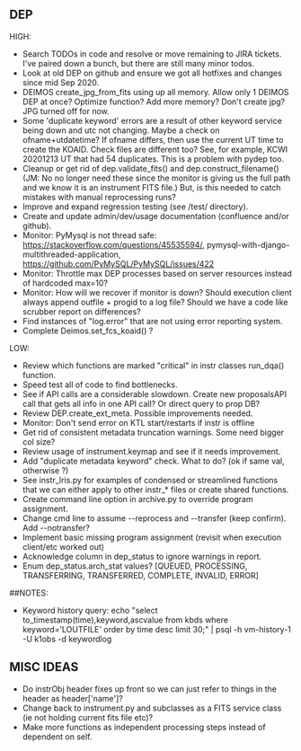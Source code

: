 ## DEP


HIGH:
- Search TODOs in code and resolve or move remaining to JIRA tickets.  I've paired down a bunch, but there are still many minor todos.
- Look at old DEP on github and ensure we got all hotfixes and changes since mid Sep 2020.
- DEIMOS create_jpg_from_fits using up all memory. Allow only 1 DEIMOS DEP at once? Optimize function? Add more memory?  Don't create jpg? JPG turned off for now.
- Some 'duplicate keyword' errors are a result of other keyword service being down and utc not changing.  Maybe a check on ofname+utdatetime? If ofname differs, then use the current UT time to create the KOAID.  Check files are different too?  See, for example, KCWI 20201213 UT that had 54 duplicates.  This is a problem with pydep too.
- Cleanup or get rid of dep.validate_fits() and dep.construct_filename() (JM: No no longer need these since the monitor is giving us the full path and we know it is an instrument FITS file.) But, is this needed to catch mistakes with manual reprocessing runs?  
- Improve and expand regression testing (see /test/ directory).
- Create and update admin/dev/usage documentation (confluence and/or github).
- Monitor: PyMysql is not thread safe: https://stackoverflow.com/questions/45535594/, pymysql-with-django-multithreaded-application, https://github.com/PyMySQL/PyMySQL/issues/422
- Monitor: Throttle max DEP processes based on server resources instead of hardcoded max=10?
- Monitor: How will we recover if monitor is down?  Should execution client always append outfile + progid to a log file?  Should we have a code like scrubber report on differences?
- Find instances of "log.error" that are not using error reporting system.
- Complete Deimos.set_fcs_koaid() ?

LOW:
- Review which functions are marked "critical" in instr classes run_dqa() function. 
- Speed test all of code to find bottlenecks.
- See if API calls are a considerable slowdown. Create new proposalsAPI call that gets all info in one API call? Or direct query to prop DB?
- Review DEP.create_ext_meta.  Possible improvements needed.
- Monitor: Don't send error on KTL start/restarts if instr is offline
- Get rid of consistent metadata truncation warnings.  Some need bigger col size?
- Review usage of instrument.keymap and see if it needs improvement.
- Add "duplicate metadata keyword" check.  What to do? (ok if same val, otherwise ?)
- See instr_lris.py for examples of condensed or streamlined functions that we can either apply to other instr_* files or create shared functions.
- Create command line option in archive.py to override program assignment.
- Change cmd line to assume --reprocess and --transfer (keep confirm). Add --notransfer?
- Implement basic missing program assignment (revisit when execution client/etc worked out)
- Acknowledge column in dep_status to ignore warnings in report.
- Enum dep_status.arch_stat values? [QUEUED, PROCESSING, TRANSFERRING, TRANSFERRED, COMPLETE, INVALID, ERROR]


 
##NOTES:
- Keyword history query: echo "select to_timestamp(time),keyword,ascvalue from kbds where keyword='LOUTFILE' order by time desc limit 30;" | psql -h vm-history-1 -U k1obs -d keywordlog


## MISC IDEAS
- Do instrObj header fixes up front so we can just refer to things in the header as header['name']?
- Change back to instrument.py and subclasses as a FITS service class (ie not holding current fits file etc)?
- Make more functions as independent processing steps instead of dependent on self.









